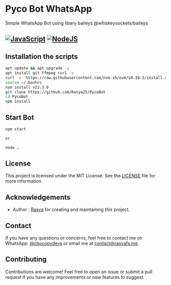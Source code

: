 # Pyco Bot WhatsApp
Simple WhatsApp Bot using libary baileys @whiskeysockets/baileys

## [![JavaScript](https://img.shields.io/badge/JavaScript-d6cc0f?style=for-the-badge&logo=javascript&logoColor=white)](https://javascript.com) [![NodeJS](https://img.shields.io/badge/Node.js-43853D?style=for-the-badge&logo=node.js&logoColor=white)](https://nodejs.org/)

## Installation the scripts
```bash
apt update && apt upgrade -y
apt install git ffmpeg curl -y 
curl -o- https://raw.githubusercontent.com/nvm-sh/nvm/v0.39.3/install.sh | bash
source ~/.bashrc
nvm install v22.3.0
git clone https://github.com/Rasya25/PycoBot
cd PycoBot
npm install
```
## Start Bot
```bash
npm start

or

node .
```

## License

This project is licensed under the MIT License. See the [LICENSE](LICENSE) file for more information.

## Acknowledgements

-   Author : [Rasya](https://github.com/Rasya25) for creating and maintaining this project.

## Contact

If you have any questions or concerns, feel free to contact me on WhatsApp: [@chocopydevs](https://wa.me/6285791346128) or email me at [contact@rasyafs.me](mailto:contact@rasyafs.me).


## Contributing

Contributions are welcome! Feel free to open an issue or submit a pull request if you have any improvements or new features to suggest.